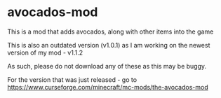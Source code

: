 # avocados-mod
This is a mod that adds avocados, along with other items into the game

This is also an outdated version (v1.0.1) as I am working on the newest version of my mod - v1.1.2

As such, please do not download any of these as this may be buggy. 

For the version that was just released - go to https://www.curseforge.com/minecraft/mc-mods/the-avocados-mod
